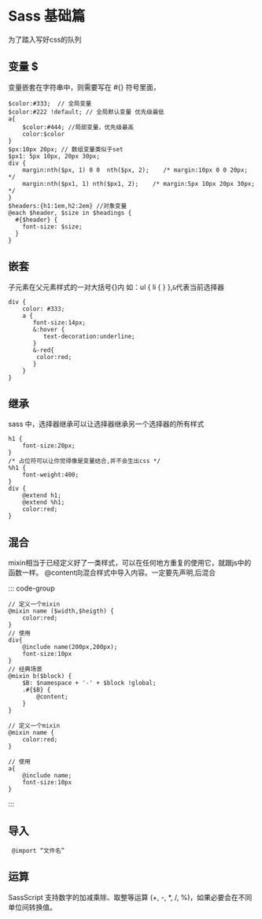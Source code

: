 # Sass 基础篇

为了踏入写好css的队列

## 变量 $

变量嵌套在字符串中，则需要写在 #{} 符号里面，

```变量声明
$color:#333;  // 全局变量
$color:#222 !default; // 全局默认变量 优先级最低
a{
    $color:#444; //局部变量，优先级最高
    color:$color
}
$px:10px 20px; // 数组变量类似于set
$px1: 5px 10px, 20px 30px;
div {
    margin:nth($px, 1) 0 0  nth($px, 2);    /* margin:10px 0 0 20px; */
    margin:nth($px1, 1) nth($px1, 2);    /* margin:5px 10px 20px 30px; */
}
$headers:{h1:1em,h2:2em} //对象变量
@each $header, $size in $headings {
  #{$header} {
    font-size: $size;
  }
}
```

## 嵌套

子元素在父元素样式的一对大括号{}内 如：ul { li { } },`&`代表当前选择器

```
div {
    color: #333;
    a {
       font-size:14px;
       &:hover {
          text-decoration:underline;
       }
       &-red{
        color:red;
       }
    }
}
```

## 继承

sass 中，选择器继承可以让选择器继承另一个选择器的所有样式

```
h1 {
    font-size:20px;
}
/* 占位符可以让你觉得像是变量结合,并不会生出css */
%h1 {
    font-weight:400;
}
div {
    @extend h1;
    @extend %h1;
    color:red;
}
```

## 混合

mixin相当于已经定义好了一类样式，可以在任何地方重复的使用它，就跟js中的函数一样。 @content向混合样式中导入内容。一定要先声明,后混合

::: code-group

```含参数
// 定义一个mixin
@mixin name ($width,$heigth) {
	color:red;
}
// 使用
div{
    @include name(200px,200px);
    font-size:10px
}
// 经典场景
@mixin b($block) {
    $B: $namespace + '-' + $block !global;
    .#{$B} {
        @content;
    }
}
```

```不含参数
// 定义一个mixin
@mixin name {
	color:red;
}

// 使用
a{
    @include name;
    font-size:10px
}
```

:::

## 导入

```
 @import “文件名”
```

## 运算

SassScript 支持数字的加减乘除、取整等运算 (+, -, \*, /, %)，如果必要会在不同单位间转换值。
